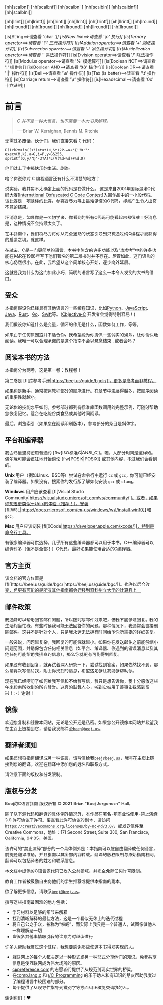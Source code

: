 <!-- Beej's guide to C

# vim: ts=4:sw=4:nosi:et:tw=72
-->

<!-- 关键字和关键函数不需要翻译，以下这些特殊标记不要翻译 -->

<!-- 不连字符化 -->
[nh[scalbn]]
[nh[scalbnf]]
[nh[scalbnl]]
[nh[scalbln]]
[nh[scalblnf]]
[nh[scalblnl]]
<!-- 不能对非字母字符执行操作
[nh[atan2]]
[nh[atan2f]]
[nh[atan2l]]
-->
[nh[lrint]]
[nh[lrintf]]
[nh[lrintl]]
[nh[llrint]]
[nh[llrintf]]
[nh[llrintl]]
[nh[lround]]
[nh[lroundf]]
[nh[lroundl]]
[nh[llround]]
[nh[llroundf]]
[nh[llroundl]]

<!-- 索引参见 -->
[is[String==>请查看 'char *']]
[is[New line==>请查看 '\n' 换行]]
[is[Ternary operator==>请查看 '?:' 三元操作符]]
[is[Addition operator==>请查看 '+' 加法操作符]]
[is[Subtraction operator==>请查看 '-' 减法操作符]]
[is[Multiplication operator==>请查看 '*' 乘法操作符]]
[is[Division operator==>请查看 '/' 除法操作符]]
[is[Modulus operator==>请查看 '%' 模运算符]]
[is[Boolean NOT==>请查看 '!' 操作符]]
[is[Boolean AND==>请查看 '&&' 操作符]]
[is[Boolean OR==>请查看 '||' 操作符]]
[is[Bell==>请查看 '\a' 操作符]]
[is[Tab (is better)==>请查看 '\t' 操作符]]
[is[Carriage return==>请查看 '\r' 操作符]]
[is[Hexadecimal==>请查看 '0x' 十六进制]]

# 前言

> _C 并不是一种大语言，也不需要一本大书来解释。_
>
> ---Brian W. Kernighan, Dennis M. Ritchie

无需过多废话，伙计们，我们直接来看 C 代码：

``` {.c}
E((ck?main((z?(stat(M,&t)?P+=a+'{'?0:3:
execv(M,k),a=G,i=P,y=G&255,
sprintf(Q,y/'@'-3?A(*L(V(%d+%d)+%d,0)
```

他们过上了幸福快乐的生活。剧终。

啥？你说你对 C 编程语言还有什么不清楚的地方？

说实话，我其实不太确定上面的代码是在做什么。
这是来自2001年国际混淆C代码大赛[[International Obfuscated C Code Contest](https://www.ioccc.org/)]入围作品中的一小段代码。该比赛是一项很棒的比赛，参赛者尽力写出最难读懂的C代码，却能产生令人出奇不意的结果。

坏消息是，如果你是一名初学者，你看到的所有C代码可能看起来都很难！好消息是，这种情况不会持续太久了。

在本指南中，我们将尽力将你从完全迷茫的状态引导到只有通过纯C编程才能获得的启蒙之境。就这样。

在过去，C是一门更简单的语言。本书中包含的许多功能以及“库参考”中的许多功能在K&R在1988年写下他们著名的第二版书时并不存在。尽管如此，这门语言的核心仍然很小。在此，我希望从这个简单核心开始，逐步向外延展。

这就是我为什么为这门如此小巧、简明的语言写了这么一本令人发笑的大书的借口。

## 受众

本指南假设你已经具有其他语言的一些编程知识，比如[Python](Python_(programming_language))、[JavaScript](JavaScript)、[Java](Java_(programming_language))、[Rust](Rust_(programming_language))、[Go](Go_(programming_language))、[Swift](Swift_(programming_language))等。([Objective-C](Objective-C) 开发者会觉得特别容易！)

我们假设你知道什么是变量，循环的作用是什么，函数如何工作，等等。

如果由于任何原因这并不适合你，我希望能为你提供一些诚实的娱乐，让你愉快地阅读。我唯一可以合理承诺的是这个指南不会以悬念结束...或者会吗？

## 阅读本书的方法

本指南分为两卷，这是第一卷：教程卷！

第二卷是 [fl[库参考手册|https://beej.us/guide/bgclr/]]，更多是参考而非教程。

如果你是新手，通常按照教程部分的顺序进行。在章节中进展得越多，按顺序阅读的重要性就越小。

无论你的技能水平如何，参考部分都列有标准库函数调用的完整示例，可随时帮助您恢复记忆。适合在吃碗谷类食品或其他时间阅读。

最后，浏览索引（如果您在阅读印刷版本），参考部分的条目是斜体字。

## 平台和编译器

我会尽量坚持使用普通的 [flw[ISO标准C|ANSI_C]]。嗯，大部分时间是这样的。偶尔我可能会疯狂地开始谈论 [flw[POSIX|POSIX]] 或其他内容，不过我们会看到的。

**Unix** 用户（例如Linux、BSD等）尝试在命令行中运行 `cc` 或 `gcc`，你可能已经安装了编译器。如果没有，搜索你的发行版了解如何安装 `gcc` 或 `clang`。

**Windows** 用户应该查看 [fl[Visual Studio Community|https://visualstudio.microsoft.com/vs/community/]]。或者，如果你想要更类似于Unix的体验（推荐！），安装 [fl[WSL|https://docs.microsoft.com/en-us/windows/wsl/install-win10]] 和 `gcc`。

**Mac** 用户应该安装 [fl[XCode|https://developer.apple.com/xcode/]]，特别是命令行工具。

有很多编译器可供选择，几乎所有这些编译器都可以用于本书。C++编译器可以编译许多（但不是全部！）C代码。最好如果能使用合适的C编译器。

## 官方主页

该文档的官方位置是[fl[https://beej.us/guide/bgc/|https://beej.us/guide/bgc/]]。也许以后会改变，但更有可能的是所有其他指南都会迁移到奇科州立大学的计算机上。

## 邮件政策

我通常可以帮助回答邮件问题，所以随时写邮件过来吧，但我不能保证回复。我的生活相当忙碌，有些时候我可能无法回答你的问题。那种情况下，我通常会直接删除邮件。这并不是针对个人，只是我永远无法拥有时间给予你所需要的详细答复。

一般来说，问题越复杂，我回复的可能性就越小。如果你在发送邮件之前能够缩小问题范围，并确保包含任何相关信息（如平台、编译器、你遇到的错误消息以及其他任何可能帮助我排查的信息），那么你就更有可能得到回复。

如果没有收到回复，就再试着深入研究一下，尝试找到答案，如果依然找不到，那么请再次写信给我，附上你找到的信息，希望这足够让我能够帮助你。

现在我已经唠叨了如何给我写信和不给我写信，我只是想告诉你，我十分感激这些年来指南所收到的所有赞誉。这真的鼓舞人心，听到它被用于善事让我感到高兴！`:-)` 谢谢！

## 镜像

欢迎您复制和镜像本网站，无论是公开还是私密。如果您公开镜像本网站并希望我在主页上链接到它，请给我发邮件至[`beej@beej.us`](mailto:beej@beej.us)。

## 翻译者须知

如果您想将指南翻译成另一种语言，请写信给我[`beej@beej.us`](beej@beej.us)，我将在主页上链接到您的翻译。欢迎在翻译中添加您的姓名和联系方式。

请注意下面的版权和分发限制。

## 版权与分发

Beej的C语言指南 版权所有 © 2021 Brian "Beej Jorgensen" Hall。

除了以下源代码和翻译的具体例外情况外，本作品在署名-非商业性使用-禁止演绎 3.0 许可协议下许可。要查看此许可协议的副本，请访问[`https://creativecommons.org/licenses/by-nc-nd/3.0/`](https://creativecommons.org/licenses/by-nc-nd/3.0/)，或发送信件至 Creative Commons，地址：171 Second Street, Suite 300, San Francisco, California, 94105，美国。

该许可的“禁止演绎”部分的一个具体例外是：本指南可以被自由翻译成任何语言，前提是翻译准确，并且指南以其全部内容转载。翻译的版权限制与原始指南相同。翻译可以包括译者的姓名和联系信息。

本文档中提供的C语言源代码已放入公共领域，并完全免除任何许可限制。

教育工作者被鼓励自由向他们的学生推荐或提供本指南的副本。

欲了解更多信息，请联系[`beej@beej.us`](beej@beej.us)。

撰写这些指南最困难的地方包括：

* 学习材料以足够的细节来解释
* 找到清晰解释的最佳方法，这是一个看似无休止的迭代过程
* 将自己公之于众，被称为“权威”，而实际上我只是一个普通人，试图像其他人一样理解这一切
* 当很多其他事情吸引我的注意力时继续进行

许多人帮助我度过这个过程，我想要感谢那些使这本书得以实现的人。

* 互联网上的每个人都决定以一种形式或另一种形式分享他们的知识。免费共享信息是使互联网成为伟大场所的原因。
* [cppreference.com](https://en.cppreference.com/) 的志愿者们提供了从规范到现实世界的桥梁。
* 在[comp.lang.c](https://groups.google.com/g/comp.lang.c) 和 [r/C_Programming](https://www.reddit.com/r/C_Programming/) 的乐于助人和有知识的朋友帮助我度过了编程语言中较困难的部分。
* 每个提供了从误导性指导到错别字等方面纠正和提交请求的人。

谢谢你们！♥
